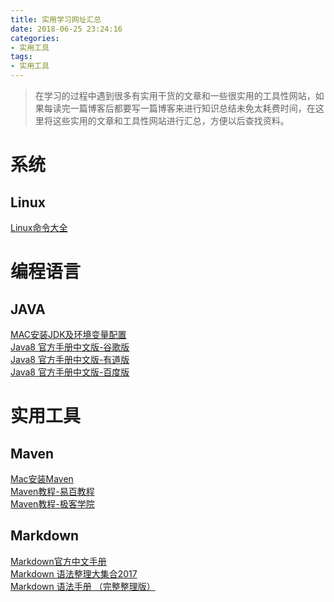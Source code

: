 ```yaml
---
title: 实用学习网址汇总
date: 2018-06-25 23:24:16
categories:
- 实用工具
tags:
- 实用工具
---
```


> 在学习的过程中遇到很多有实用干货的文章和一些很实用的工具性网站，如果每读完一篇博客后都要写一篇博客来进行知识总结未免太耗费时间，在这里将这些实用的文章和工具性网站进行汇总，方便以后查找资料。

<!--more-->

# 系统
## Linux
[Linux命令大全](http://man.linuxde.net/sub/%E7%9B%AE%E5%BD%95%E5%9F%BA%E6%9C%AC%E6%93%8D%E4%BD%9C)

# 编程语言
## JAVA
[MAC安装JDK及环境变量配置](https://blog.csdn.net/vvv_110/article/details/72897142)  
[Java8 官方手册中文版-谷歌版](https://blog.fondme.cn/apidoc/jdk-1.8-google/)  
[Java8 官方手册中文版-有道版](https://blog.fondme.cn/apidoc/jdk-1.8-youdao/)  
[Java8 官方手册中文版-百度版](https://blog.fondme.cn/apidoc/jdk-1.8-baidu/)

# 实用工具
## Maven
[Mac安装Maven](https://www.mkyong.com/maven/install-maven-on-mac-osx/)  
[Maven教程-易百教程](https://www.yiibai.com/maven/)  
[Maven教程-极客学院](http://wiki.jikexueyuan.com/project/maven/)

## Markdown
[Markdown官方中文手册](http://www.markdown.cn/)  
[Markdown 语法整理大集合2017](https://www.jianshu.com/p/b03a8d7b1719)  
[Markdown 语法手册 （完整整理版）](https://blog.csdn.net/witnessai1/article/details/52551362)

